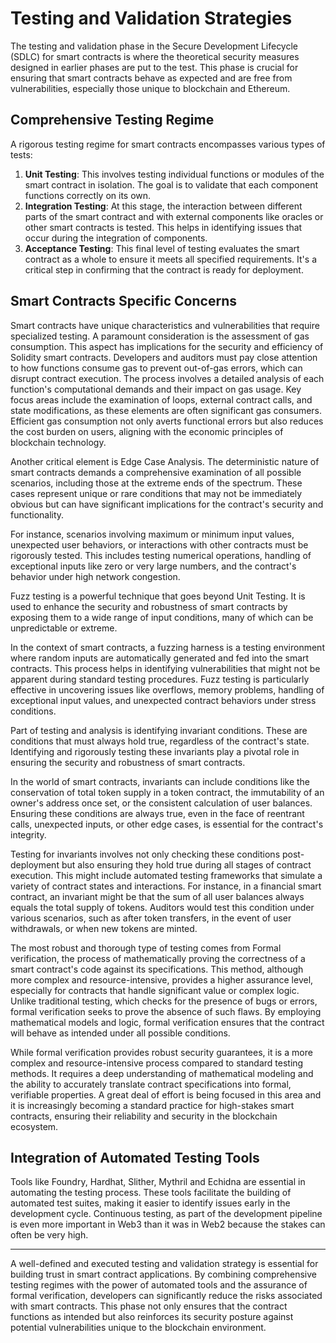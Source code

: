 # Testing and Validation Strategies

The testing and validation phase in the Secure Development Lifecycle (SDLC) for smart contracts is where the theoretical security measures designed in earlier phases are put to the test. This phase is crucial for ensuring that smart contracts behave as expected and are free from vulnerabilities, especially those unique to blockchain and Ethereum.

## Comprehensive Testing Regime

A rigorous testing regime for smart contracts encompasses various types of tests:

1. **Unit Testing**: This involves testing individual functions or modules of the smart contract in isolation. The goal is to validate that each component functions correctly on its own.
2. **Integration Testing**: At this stage, the interaction between different parts of the smart contract and with external components like oracles or other smart contracts is tested. This helps in identifying issues that occur during the integration of components.
3. **Acceptance Testing**: This final level of testing evaluates the smart contract as a whole to ensure it meets all specified requirements. It's a critical step in confirming that the contract is ready for deployment.

## Smart Contracts Specific Concerns

Smart contracts have unique characteristics and vulnerabilities that require specialized testing. A paramount consideration is the assessment of gas consumption. This aspect has implications for the security and efficiency of Solidity smart contracts. Developers and auditors must pay close attention to how functions consume gas to prevent out-of-gas errors, which can disrupt contract execution. The process involves a detailed analysis of each function's computational demands and their impact on gas usage. Key focus areas include the examination of loops, external contract calls, and state modifications, as these elements are often significant gas consumers. Efficient gas consumption not only averts functional errors but also reduces the cost burden on users, aligning with the economic principles of blockchain technology.

Another critical element is Edge Case Analysis. The deterministic nature of smart contracts demands a comprehensive examination of all possible scenarios, including those at the extreme ends of the spectrum. These cases represent unique or rare conditions that may not be immediately obvious but can have significant implications for the contract's security and functionality.

For instance, scenarios involving maximum or minimum input values, unexpected user behaviors, or interactions with other contracts must be rigorously tested. This includes testing numerical operations, handling of exceptional inputs like zero or very large numbers, and the contract's behavior under high network congestion.

Fuzz testing is a powerful technique that goes beyond Unit Testing. It is used to enhance the security and robustness of smart contracts by exposing them to a wide range of input conditions, many of which can be unpredictable or extreme.

In the context of smart contracts, a fuzzing harness is a testing environment where random inputs are automatically generated and fed into the smart contracts. This process helps in identifying vulnerabilities that might not be apparent during standard testing procedures. Fuzz testing is particularly effective in uncovering issues like overflows, memory problems, handling of exceptional input values, and unexpected contract behaviors under stress conditions.

Part of testing and analysis is identifying invariant conditions. These are conditions that must always hold true, regardless of the contract's state. Identifying and rigorously testing these invariants play a pivotal role in ensuring the security and robustness of smart contracts.

In the world of smart contracts, invariants can include conditions like the conservation of total token supply in a token contract, the immutability of an owner's address once set, or the consistent calculation of user balances. Ensuring these conditions are always true, even in the face of reentrant calls, unexpected inputs, or other edge cases, is essential for the contract's integrity.

Testing for invariants involves not only checking these conditions post-deployment but also ensuring they hold true during all stages of contract execution. This might include automated testing frameworks that simulate a variety of contract states and interactions. For instance, in a financial smart contract, an invariant might be that the sum of all user balances always equals the total supply of tokens. Auditors would test this condition under various scenarios, such as after token transfers, in the event of user withdrawals, or when new tokens are minted.

The most robust and thorough type of testing comes from Formal verification, the process of mathematically proving the correctness of a smart contract's code against its specifications. This method, although more complex and resource-intensive, provides a higher assurance level, especially for contracts that handle significant value or complex logic. Unlike traditional testing, which checks for the presence of bugs or errors, formal verification seeks to prove the absence of such flaws. By employing mathematical models and logic, formal verification ensures that the contract will behave as intended under all possible conditions.

While formal verification provides robust security guarantees, it is a more complex and resource-intensive process compared to standard testing methods. It requires a deep understanding of mathematical modeling and the ability to accurately translate contract specifications into formal, verifiable properties. A great deal of effort is being focused in this area and it is increasingly becoming a standard practice for high-stakes smart contracts, ensuring their reliability and security in the blockchain ecosystem.

## Integration of Automated Testing Tools

Tools like Foundry, Hardhat, Slither, Mythril and Echidna are essential in automating the testing process. These tools facilitate the building of automated test suites, making it easier to identify issues early in the development cycle. Continuous testing, as part of the development pipeline is even more important in Web3 than it was in Web2 because the stakes can often be very high.

***

A well-defined and executed testing and validation strategy is essential for building trust in smart contract applications. By combining comprehensive testing regimes with the power of automated tools and the assurance of formal verification, developers can significantly reduce the risks associated with smart contracts. This phase not only ensures that the contract functions as intended but also reinforces its security posture against potential vulnerabilities unique to the blockchain environment.
